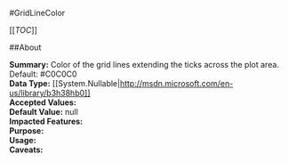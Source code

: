 #GridLineColor

[[_TOC_]]

##About

**Summary:**  Color of the grid lines extending the ticks across the plot area. Default: #C0C0C0   
**Data Type:** [[System.Nullable|http://msdn.microsoft.com/en-us/library/b3h38hb0]]  
**Accepted Values:**   
**Default Value:** null  
**Impacted Features:**   
**Purpose:**   
**Usage:**   
**Caveats:**   

